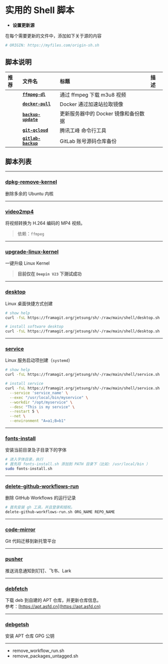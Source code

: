 # 实用的 Shell 脚本

- **设置更新源**

在每个需要更新的文件中，添加如下关于源的内容

```bash
# ORIGIN: https://myfiles.com/origin-sh.sh
```

## 脚本说明

| **推荐** | **文件名** | **标题** | **描述** |
|:---|:---|:---|:---|
| | [**`ffmpeg-dl`**](ffmpeg-dl.sh) | 通过 ffmpeg 下载 m3u8 视频 |
| | [**`docker-pull`**](docker-pull.sh) | Docker 通过加速站拉取镜像
| | [**`backup-update`**](backup-update.sh) | 更新服务器中的 Docker 镜像和备份数据
| | [**`git-qcloud`**](git-qcloud.sh) | 腾讯工峰 命令行工具
| | [**`gitlab-backup`**](gitlab-backup.sh) | GitLab 账号源码仓库备份 |


## 脚本列表

---

### [dpkg-remove-kernel](dpkg-remove-kernel.sh)

删除多余的 Ubuntu 内核

---

### [video2mp4](video2mp4.sh)

将视频转换为 H.264 编码的 MP4 视频。

> 依赖：`ffmpeg`

---

### [upgrade-linux-kernel](upgrade-linux-kernel.sh)

一键升级 Linux Kernel

> **目前仅在 `Deepin V23` 下测试成功**

---

### [desktop](desktop.sh)

Linux 桌面快捷方式创建

```bash
# show help
curl -fsL https://framagit.org/jetsung/sh/-/raw/main/shell/desktop.sh | bash -s -- --help

# install software desktop
curl -fsL https://framagit.org/jetsung/sh/-/raw/main/shell/desktop.sh | bash -s -- --name 'application' --exec ~/myapp --icon ~/myicon.png
```

---

### [service](service.sh)

Linux 服务启动项创建（`systemd`）

```bash
# show help
curl -fsL https://framagit.org/jetsung/sh/-/raw/main/shell/service.sh | bash -s -- --help

# install service
curl -fsL https://framagit.org/jetsung/sh/-/raw/main/shell/service.sh | bash -s -- \
  --service 'service_name' \
  --exec "/usr/local/bin/myservice" \
  --workdir "/opt/myservice" \
  --desc "This is my service" \
  --restart 5 \
  --net \
  --environment "A=a1;B=b1"
```

---

### [fonts-install](fonts-install.sh)

安装当前目录及子目录下的字体

```bash
# 进入字体目录，执行
# 首先将 fonts-install.sh 添加到 PATH 目录下（比如: /usr/local/bin ）
sudo fonts-install.sh
```

---

### [delete-github-workflows-run](delete-github-workflows-run.sh)

删除 GitHub Workflows 的运行记录

```bash
# 首先安装 gh 工具，并且登录和授权。
delete-github-workflows-run.sh ORG_NAME REPO_NAME
```

---

### [code-mirror](code-mirror.sh)

Git 代码迁移到新托管平台

---

### [pusher](pusher.sh)

推送消息通知到钉钉、飞书、Lark

---

### [debfetch](debfetch.sh)

下载 deb 到自建的 APT 仓库，并更新仓库信息。  
参考：[https://apt.asfd.cn](https://apt.asfd.cn)

---

### [debgetsh](debgetsh.sh)

安装 APT 仓库 GPG 公钥

---

- remove_workflow_run.sh
- remove_packages_untagged.sh